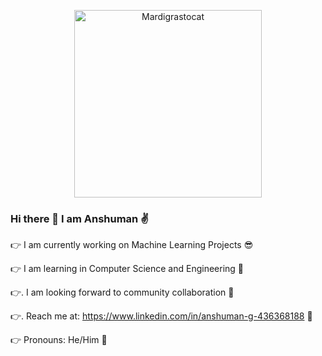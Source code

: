 <p align="center">
<img src="https://i.ibb.co/JB2mrvS/Mardigrastocat.png" alt="Mardigrastocat" border="0" height="300" width="300">
</p>


### Hi there 👋 I am Anshuman ✌️

👉  I am currently working on Machine Learning Projects 😎

👉  I am learning in Computer Science and Engineering 🙂

👉. I am looking forward to community collaboration 🤝

👉. Reach me at: https://www.linkedin.com/in/anshuman-g-436368188 📨

👉 Pronouns: He/Him 🧒


